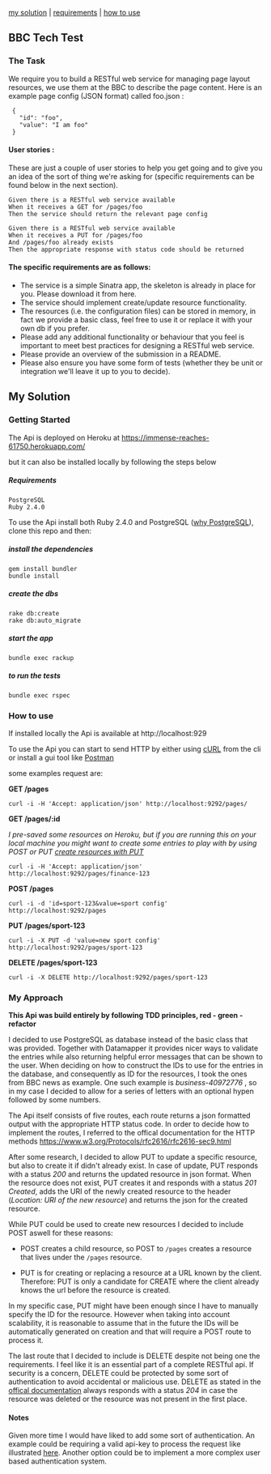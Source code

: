 [my solution](#my-solution) | [requirements](#requirements) | [how to use](#how-to-use)
## BBC Tech Test

### The Task

We require you to build a RESTful web service for managing page layout
resources, we use them at the BBC to describe the page content.
Here is an example page config (JSON format) called foo.json :

```
 {
   "id": "foo",
   "value": "I am foo"
 }
```
#### User stories :

These are just a couple of user stories to help you get going and to give
you an idea of the sort of thing we're asking for (specific requirements
can be found below in the next section).

```
Given there is a RESTful web service available
When it receives a GET for /pages/foo
Then the service should return the relevant page config

Given there is a RESTful web service available
When it receives a PUT for /pages/foo
And /pages/foo already exists
Then the appropriate response with status code should be returned
```
#### The specific requirements are as follows:

- The service is a simple Sinatra app, the skeleton is already in place for you.
  Please download it from here.
- The service should implement create/update resource functionality.
- The resources (i.e. the configuration files) can be stored in memory, in fact
  we provide a basic class, feel free to use it or replace it with your own db
  if you prefer.
- Please add any additional functionality or behaviour that you feel is
  important to meet best practices for designing a RESTful web service.
- Please provide an overview of the submission in a README.
- Please also ensure you have some form of tests (whether they be unit or
  integration we'll leave it up to you to decide).


## My Solution

### Getting Started

The Api is deployed on Heroku at https://immense-reaches-61750.herokuapp.com/

but it can also be installed locally by following the steps below

##### Requirements
```
PostgreSQL
Ruby 2.4.0
```

To use the Api install both Ruby 2.4.0 and PostgreSQL ([why PostgreSQL](#my-approach)), clone this repo and then:
##### install the dependencies
```
gem install bundler
bundle install
```
##### create the dbs
```
rake db:create
rake db:auto_migrate
```
##### start the app
```
bundle exec rackup
```
#####  to run the tests
```
bundle exec rspec
```

### How to use

If installed locally the Api is available at http://localhost:929  

To use the Api you can start to send HTTP by either using [cURL](https://curl.haxx.se/) from the cli or install a gui tool like [Postman](https://www.getpostman.com/)

some examples request are:

**GET /pages**

```
curl -i -H 'Accept: application/json' http://localhost:9292/pages/
```



**GET /pages/:id**

*I pre-saved some resources on Heroku, but if you are running this on your local machine you might want to create some entries to play with by using POST or PUT [create resources with PUT](#my-approach)*

```
curl -i -H 'Accept: application/json' http://localhost:9292/pages/finance-123
```



**POST /pages**

```
curl -i -d 'id=sport-123&value=sport config' http://localhost:9292/pages
```



**PUT /pages/sport-123**

```
curl -i -X PUT -d 'value=new sport config' http://localhost:9292/pages/sport-123
```



**DELETE /pages/sport-123**

```
curl -i -X DELETE http://localhost:9292/pages/sport-123
```



### My Approach

**This Api was build entirely by following TDD principles, red - green - refactor**

I decided to use PostgreSQL as database instead of the basic class that was provided. Together with Datamapper it provides nicer ways to validate the entries while also returning helpful error messages that can be shown to the user. When deciding on how to construct the IDs to use for the entries in the database, and consequently as ID for the resources, I took the ones from BBC news as example. 
One such example is *business-40972776* , so in my case I decided to allow for a series of letters with an optional hypen followed by some numbers.

The Api itself consists of five routes, each route returns a json formatted output with the appropriate
HTTP status code.  In order to decide how to implement the routes, I referred to the offical documentation for the HTTP methods https://www.w3.org/Protocols/rfc2616/rfc2616-sec9.html

After some research, I decided to allow PUT to update a specific resource, but also to create it if didn't already exist. In case of update, PUT responds with a status *200* and returns the updated resource in json format. When the resource does not exist, PUT creates it and responds with a status *201 Created*, adds the URI of the newly created resource to the header (*Location: URI of  the new resource*) and returns the json for the created resource.

While PUT could be used to create new resources I decided to include POST aswell for these reasons:

- POST creates a child resource, so POST to `/pages` creates a resource that lives under the `/pages` resource. 

- PUT is for creating or replacing a resource at a URL known by the client. Therefore: PUT is only a candidate for CREATE where the client already knows the url before the resource is created.

In my specific case, PUT might have been enough since I have to manually specify the ID for the resource. However when taking into account scalability, it is reasonable to assume that in the future the IDs will be automatically generated on creation and that will require a POST route to process it.

The last route that I decided to include is DELETE despite not being one the requirements. I feel like it is an essential part of a complete RESTful api. If security is a concern, DELETE could be protected by some sort of authentication to avoid accidental or malicious use. DELETE as stated in the [offical documentation](https://www.w3.org/Protocols/rfc2616/rfc2616-sec9.html#sec9.7) always responds with a status *204* in case the resource was deleted or the resource was not present in the first place.

#### Notes

Given more time I would have liked to add some sort of authentication.  An example could be requiring a valid api-key to process the request like illustrated [here](https://stackoverflow.com/questions/3479737/sinatra-api-authentication). Another option could be to implement a more complex user based authentication system.